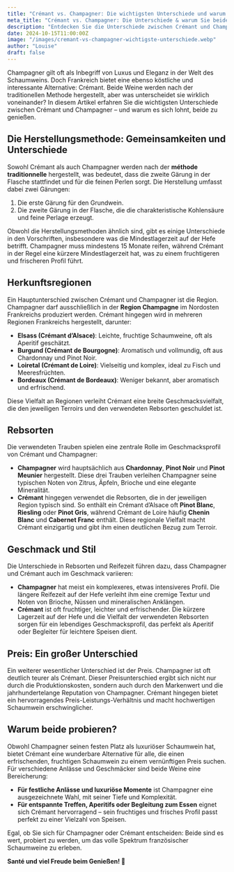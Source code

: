 ```yaml
---
title: "Crémant vs. Champagner: Die wichtigsten Unterschiede und warum Sie beide probieren sollten"
meta_title: "Crémant vs. Champagner: Die Unterschiede & warum Sie beide probieren sollten"
description: "Entdecken Sie die Unterschiede zwischen Crémant und Champagner! Erfahren Sie mehr über Herkunft, Rebsorten, Geschmack und warum Crémant eine preiswerte Alternative zum Champagner ist."
date: 2024-10-15T11:00:00Z
image: "/images/cremant-vs-champagner-wichtigste-unterschiede.webp"
author: "Louise"
draft: false
---
```


Champagner gilt oft als Inbegriff von Luxus und Eleganz in der Welt des Schaumweins. Doch Frankreich bietet eine ebenso köstliche und interessante Alternative: Crémant. Beide Weine werden nach der traditionellen Methode hergestellt, aber was unterscheidet sie wirklich voneinander? In diesem Artikel erfahren Sie die wichtigsten Unterschiede zwischen Crémant und Champagner – und warum es sich lohnt, beide zu genießen.

## Die Herstellungsmethode: Gemeinsamkeiten und Unterschiede

Sowohl Crémant als auch Champagner werden nach der **méthode traditionnelle** hergestellt, was bedeutet, dass die zweite Gärung in der Flasche stattfindet und für die feinen Perlen sorgt. Die Herstellung umfasst dabei zwei Gärungen:
1. Die erste Gärung für den Grundwein.
2. Die zweite Gärung in der Flasche, die die charakteristische Kohlensäure und feine Perlage erzeugt.

Obwohl die Herstellungsmethoden ähnlich sind, gibt es einige Unterschiede in den Vorschriften, insbesondere was die Mindestlagerzeit auf der Hefe betrifft. Champagner muss mindestens 15 Monate reifen, während Crémant in der Regel eine kürzere Mindestlagerzeit hat, was zu einem fruchtigeren und frischeren Profil führt.

## Herkunftsregionen

Ein Hauptunterschied zwischen Crémant und Champagner ist die Region. Champagner darf ausschließlich in der **Region Champagne** im Nordosten Frankreichs produziert werden. Crémant hingegen wird in mehreren Regionen Frankreichs hergestellt, darunter:

- **Elsass (Crémant d’Alsace)**: Leichte, fruchtige Schaumweine, oft als Aperitif geschätzt.
- **Burgund (Crémant de Bourgogne)**: Aromatisch und vollmundig, oft aus Chardonnay und Pinot Noir.
- **Loiretal (Crémant de Loire)**: Vielseitig und komplex, ideal zu Fisch und Meeresfrüchten.
- **Bordeaux (Crémant de Bordeaux)**: Weniger bekannt, aber aromatisch und erfrischend.

Diese Vielfalt an Regionen verleiht Crémant eine breite Geschmacksvielfalt, die den jeweiligen Terroirs und den verwendeten Rebsorten geschuldet ist.

## Rebsorten

Die verwendeten Trauben spielen eine zentrale Rolle im Geschmacksprofil von Crémant und Champagner:

- **Champagner** wird hauptsächlich aus **Chardonnay**, **Pinot Noir** und **Pinot Meunier** hergestellt. Diese drei Trauben verleihen Champagner seine typischen Noten von Zitrus, Äpfeln, Brioche und eine elegante Mineralität.
- **Crémant** hingegen verwendet die Rebsorten, die in der jeweiligen Region typisch sind. So enthält ein Crémant d’Alsace oft **Pinot Blanc**, **Riesling** oder **Pinot Gris**, während Crémant de Loire häufig **Chenin Blanc** und **Cabernet Franc** enthält. Diese regionale Vielfalt macht Crémant einzigartig und gibt ihm einen deutlichen Bezug zum Terroir.

## Geschmack und Stil

Die Unterschiede in Rebsorten und Reifezeit führen dazu, dass Champagner und Crémant auch im Geschmack variieren:

- **Champagner** hat meist ein komplexeres, etwas intensiveres Profil. Die längere Reifezeit auf der Hefe verleiht ihm eine cremige Textur und Noten von Brioche, Nüssen und mineralischen Anklängen.
- **Crémant** ist oft fruchtiger, leichter und erfrischender. Die kürzere Lagerzeit auf der Hefe und die Vielfalt der verwendeten Rebsorten sorgen für ein lebendiges Geschmacksprofil, das perfekt als Aperitif oder Begleiter für leichtere Speisen dient.

## Preis: Ein großer Unterschied

Ein weiterer wesentlicher Unterschied ist der Preis. Champagner ist oft deutlich teurer als Crémant. Dieser Preisunterschied ergibt sich nicht nur durch die Produktionskosten, sondern auch durch den Markenwert und die jahrhundertelange Reputation von Champagner. Crémant hingegen bietet ein hervorragendes Preis-Leistungs-Verhältnis und macht hochwertigen Schaumwein erschwinglicher.

## Warum beide probieren?

Obwohl Champagner seinen festen Platz als luxuriöser Schaumwein hat, bietet Crémant eine wunderbare Alternative für alle, die einen erfrischenden, fruchtigen Schaumwein zu einem vernünftigen Preis suchen. Für verschiedene Anlässe und Geschmäcker sind beide Weine eine Bereicherung:

- **Für festliche Anlässe und luxuriöse Momente** ist Champagner eine ausgezeichnete Wahl, mit seiner Tiefe und Komplexität.
- **Für entspannte Treffen, Aperitifs oder Begleitung zum Essen** eignet sich Crémant hervorragend – sein fruchtiges und frisches Profil passt perfekt zu einer Vielzahl von Speisen.

Egal, ob Sie sich für Champagner oder Crémant entscheiden: Beide sind es wert, probiert zu werden, um das volle Spektrum französischer Schaumweine zu erleben.

**Santé und viel Freude beim Genießen! 🥂**